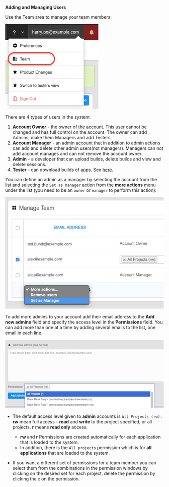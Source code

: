 **Adding and Managing Users**

Use the Team area to manage your team members:

![team menu](/img/app/team/team-menu.png)

There are 4 types of users in the system:
1. **Account Owner** - the owner of the account. This user cannot be changed and has full control on the account. The owner  can add Admins, make them Managers and add Testers.
2. **Account Manager** - an admin account that in addition to admin actions can add and delete other admin users(not managers). Managers can not add account manages and can not remove the account owner.
3. **Admin** - a developer that can upload builds, delete builds and view and delete sessions. 
4. **Tester** - can download builds of apps. See [here](https://docs.testfairy.com/Getting_Started/How_To_Invite_Testers.html).

You can define an admin as a manager by selecting the account from the list and selecting the `Set as manager` action from the **more actions** menu under the list (you need to be an `owner` or `manager` to perform this action):

![make manager](/img/app/team/make-manager-1.png)


To add more admins to your account add their email address to the **Add new admins** field and specify the access level in the **Permissions** field. You can add more than one at a time by adding several emails to the list, one email in each line. 


![ alt add-admins](/img/app/add-admins.png)

- The default access level given to **admin** accounts is `All Projects (rw)` . **rw** mean full access - **read** and **write** to the project specified, or all projects. **r** means **read only** access.

     * **rw** and **r** Permissions are created automatically for each application that is loaded to the system.
     * In addition, there is the `All projects` permission which is for **all applications** that are loaded to the system.
     
- If you want a different set of permissions for a team member you can select them from the combinations in the permission windows by clicking on the desired set for each project. delete the permission by clicking the `x` on the permission.
